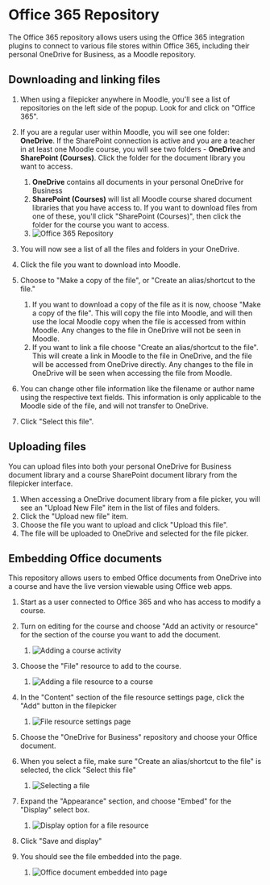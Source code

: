 Office 365 Repository
================================

The Office 365 repository allows users using the Office 365 integration plugins to connect to various file stores within Office 365, including their personal OneDrive for Business, as a Moodle repository.

Downloading and linking files
-----------------------------

1.  When using a filepicker anywhere in Moodle, you'll see a list of repositories on the left side of the popup. Look for and click on "Office 365".
2.  If you are a regular user within Moodle, you will see one folder: **OneDrive**. If the SharePoint connection is active and you are a teacher in at least one Moodle course, you will see two folders - **OneDrive** and **SharePoint (Courses)**. Click the folder for the document library you want to access.
    1.  **OneDrive** contains all documents in your personal OneDrive for Business
    2.  **SharePoint (Courses)** will list all Moodle course shared document libraries that you have access to. If you want to download files from one of these, you'll click "SharePoint (Courses)", then click the folder for the course you want to access.
    3.  ![Office 365 Repository](images/repository_office365_home_20160330.png "fig:Office 365 repository")  
3.  You will now see a list of all the files and folders in your OneDrive.
4.  Click the file you want to download into Moodle.
5.  Choose to "Make a copy of the file", or "Create an alias/shortcut to the file."
    1.  If you want to download a copy of the file as it is now, choose "Make a copy of the file". This will copy the file into Moodle, and will then use the local Moodle copy when the file is accessed from within Moodle. Any changes to the file in OneDrive will not be seen in Moodle.
    2.  If you want to link a file choose "Create an alias/shortcut to the file". This will create a link in Moodle to the file in OneDrive, and the file will be accessed from OneDrive directly. Any changes to the file in OneDrive will be seen when accessing the file from Moodle.

6.  You can change other file information like the filename or author name using the respective text fields. This information is only applicable to the Moodle side of the file, and will not transfer to OneDrive.
7.  Click "Select this file".

Uploading files
---------------

You can upload files into both your personal OneDrive for Business document library and a course SharePoint document library from the filepicker interface.

1.  When accessing a OneDrive document library from a file picker, you will see an "Upload New File" item in the list of files and folders.
2.  Click the "Upload new file" item.
3.  Choose the file you want to upload and click "Upload this file".
4.  The file will be uploaded to OneDrive and selected for the file picker.

Embedding Office documents
--------------------------

This repository allows users to embed Office documents from OneDrive into a course and have the live version viewable using Office web apps.

1.  Start as a user connected to Office 365 and who has access to modify a course.
2.  Turn on editing for the course and choose "Add an activity or resource" for the section of the course you want to add the document.
    1.  ![Adding a course activity](images/repositoryoffice365addcourseactivity.png "fig:Adding a course activity")

3.  Choose the "File" resource to add to the course.
    1.  ![Adding a file resource to a course](images/repositoryoffice365choosefileresource.png "fig:Adding a file resource to a course")

4.  In the "Content" section of the file resource settings page, click the "Add" button in the filepicker
    1.  ![File resource settings page](images/repositoryoffice365addfile.png "fig:File resource settings page")

5.  Choose the "OneDrive for Business" repository and choose your Office document.
6.  When you select a file, make sure "Create an alias/shortcut to the file" is selected, the click "Select this file"
    1.  ![Selecting a file](images/repositoryoffice365choosefile.png "fig:Selecting a file")

7.  Expand the "Appearance" section, and choose "Embed" for the "Display" select box.
    1.  ![Display option for a file resource](images/repositoryoffice365chooseembed.png "fig:Display option for a file resource")

8.  Click "Save and display"
9.  You should see the file embedded into the page.
    1.  ![Office document embedded into page](images/repositoryoffice365embeddeddoc.png "fig:Office document embedded into page")
